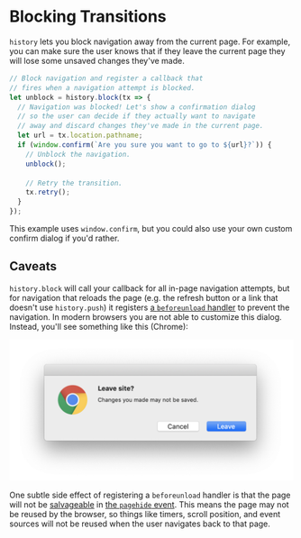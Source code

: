 # Blocking Transitions

`history` lets you block navigation away from the current page. For example, you
can make sure the user knows that if they leave the current page they will lose
some unsaved changes they've made.

```js
// Block navigation and register a callback that
// fires when a navigation attempt is blocked.
let unblock = history.block(tx => {
  // Navigation was blocked! Let's show a confirmation dialog
  // so the user can decide if they actually want to navigate
  // away and discard changes they've made in the current page.
  let url = tx.location.pathname;
  if (window.confirm(`Are you sure you want to go to ${url}?`)) {
    // Unblock the navigation.
    unblock();

    // Retry the transition.
    tx.retry();
  }
});
```

This example uses `window.confirm`, but you could also use your own custom
confirm dialog if you'd rather.

## Caveats

`history.block` will call your callback for all in-page navigation attempts, but
for navigation that reloads the page (e.g. the refresh button or a link that
doesn't use `history.push`) it registers [a `beforeunload`
handler](https://developer.mozilla.org/en-US/docs/Web/API/Window/beforeunload_event)
to prevent the navigation. In modern browsers you are not able to customize this
dialog. Instead, you'll see something like this (Chrome):

![Chrome navigation confirm dialog](images/block.png)

One subtle side effect of registering a `beforeunload` handler is that the page
will not be [salvageable](https://html.spec.whatwg.org/#unloading-documents) in
[the `pagehide`
event](https://developer.mozilla.org/en-US/docs/Web/API/Window/pagehide_event).
This means the page may not be reused by the browser, so things like timers,
scroll position, and event sources will not be reused when the user navigates
back to that page.
